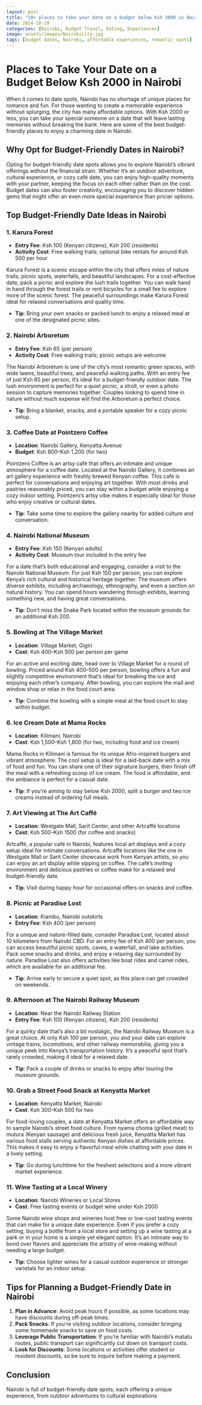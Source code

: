 ```yaml
---
layout: post
title: "10+ places to take your date on a budget below Ksh 2000 in Nairobi"
date: 2024-10-29
categories: [Nairobi, Budget Travel, Dating, Experiences]
image: assets/images/NairobiCity.jpg
tags: [budget dates, Nairobi, affordable experiences, romantic spots]
---
```


# Places to Take Your Date on a Budget Below Ksh 2000 in Nairobi

When it comes to date spots, Nairobi has no shortage of unique places for romance and fun. For those wanting to create a memorable experience without splurging, the city has many affordable options. With Ksh 2000 or less, you can take your special someone on a date that will leave lasting memories without breaking the bank. Here are some of the best budget-friendly places to enjoy a charming date in Nairobi.

## Why Opt for Budget-Friendly Dates in Nairobi?

Opting for budget-friendly date spots allows you to explore Nairobi’s vibrant offerings without the financial strain. Whether it’s an outdoor adventure, cultural experience, or cozy café date, you can enjoy high-quality moments with your partner, keeping the focus on each other rather than on the cost. Budget dates can also foster creativity, encouraging you to discover hidden gems that might offer an even more special experience than pricier options.

## Top Budget-Friendly Date Ideas in Nairobi

### 1. Karura Forest

- **Entry Fee**: Ksh 100 (Kenyan citizens), Ksh 200 (residents)
- **Activity Cost**: Free walking trails; optional bike rentals for around Ksh 500 per hour

Karura Forest is a scenic escape within the city that offers miles of nature trails, picnic spots, waterfalls, and beautiful landscapes. For a cost-effective date, pack a picnic and explore the lush trails together. You can walk hand in hand through the forest trails or rent bicycles for a small fee to explore more of the scenic forest. The peaceful surroundings make Karura Forest ideal for relaxed conversations and quality time.

- **Tip**: Bring your own snacks or packed lunch to enjoy a relaxed meal at one of the designated picnic sites.

### 2. Nairobi Arboretum

- **Entry Fee**: Ksh 65 (per person)
- **Activity Cost**: Free walking trails; picnic setups are welcome

The Nairobi Arboretum is one of the city’s most romantic green spaces, with wide lawns, beautiful trees, and peaceful walking paths. With an entry fee of just Ksh 65 per person, it’s ideal for a budget-friendly outdoor date. The lush environment is perfect for a quiet picnic, a stroll, or even a photo session to capture memories together. Couples looking to spend time in nature without much expense will find the Arboretum a perfect choice.

- **Tip**: Bring a blanket, snacks, and a portable speaker for a cozy picnic setup.

### 3. Coffee Date at Pointzero Coffee

- **Location**: Nairobi Gallery, Kenyatta Avenue
- **Budget**: Ksh 800–Ksh 1,200 (for two)

Pointzero Coffee is an artsy café that offers an intimate and unique atmosphere for a coffee date. Located at the Nairobi Gallery, it combines an art gallery experience with freshly brewed Kenyan coffee. This café is perfect for conversations and enjoying art together. With most drinks and pastries reasonably priced, you can stay within a budget while enjoying a cozy indoor setting. Pointzero’s artsy vibe makes it especially ideal for those who enjoy creative or cultural dates.

- **Tip**: Take some time to explore the gallery nearby for added culture and conversation.

### 4. Nairobi National Museum

- **Entry Fee**: Ksh 150 (Kenyan adults)
- **Activity Cost**: Museum tour included in the entry fee

For a date that’s both educational and engaging, consider a visit to the Nairobi National Museum. For just Ksh 150 per person, you can explore Kenya’s rich cultural and historical heritage together. The museum offers diverse exhibits, including archaeology, ethnography, and even a section on natural history. You can spend hours wandering through exhibits, learning something new, and having great conversations.

- **Tip**: Don’t miss the Snake Park located within the museum grounds for an additional Ksh 200.

### 5. Bowling at The Village Market

- **Location**: Village Market, Gigiri
- **Cost**: Ksh 400–Ksh 500 per person per game

For an active and exciting date, head over to Village Market for a round of bowling. Priced around Ksh 400–500 per person, bowling offers a fun and slightly competitive environment that’s ideal for breaking the ice and enjoying each other’s company. After bowling, you can explore the mall and window shop or relax in the food court area.

- **Tip**: Combine the bowling with a simple meal at the food court to stay within budget.

### 6. Ice Cream Date at Mama Rocks

- **Location**: Kilimani, Nairobi
- **Cost**: Ksh 1,500–Ksh 1,800 (for two, including food and ice cream)

Mama Rocks in Kilimani is famous for its unique Afro-inspired burgers and vibrant atmosphere. The cool setup is ideal for a laid-back date with a mix of food and fun. You can share one of their signature burgers, then finish off the meal with a refreshing scoop of ice cream. The food is affordable, and the ambiance is perfect for a casual date.

- **Tip**: If you’re aiming to stay below Ksh 2000, split a burger and two ice creams instead of ordering full meals.

### 7. Art Viewing at The Art Caffé

- **Location**: Westgate Mall, Sarit Center, and other Artcaffé locations
- **Cost**: Ksh 500–Ksh 1500 (for coffee and snacks)

Artcaffé, a popular café in Nairobi, features local art displays and a cozy setup ideal for intimate conversations. Artcaffé locations like the one in Westgate Mall or Sarit Center showcase work from Kenyan artists, so you can enjoy an art display while sipping on coffee. The café’s inviting environment and delicious pastries or coffee make for a relaxed and budget-friendly date.

- **Tip**: Visit during happy hour for occasional offers on snacks and coffee.

### 8. Picnic at Paradise Lost

- **Location**: Kiambu, Nairobi outskirts
- **Entry Fee**: Ksh 400 (per person)

For a unique and nature-filled date, consider Paradise Lost, located about 10 kilometers from Nairobi CBD. For an entry fee of Ksh 400 per person, you can access beautiful picnic spots, caves, a waterfall, and lake activities. Pack some snacks and drinks, and enjoy a relaxing day surrounded by nature. Paradise Lost also offers activities like boat rides and camel rides, which are available for an additional fee.

- **Tip**: Arrive early to secure a quiet spot, as this place can get crowded on weekends.

### 9. Afternoon at The Nairobi Railway Museum

- **Location**: Near the Nairobi Railway Station
- **Entry Fee**: Ksh 100 (Kenyan citizens), Ksh 200 (residents)

For a quirky date that’s also a bit nostalgic, the Nairobi Railway Museum is a great choice. At only Ksh 100 per person, you and your date can explore vintage trains, locomotives, and other railway memorabilia, giving you a unique peek into Kenya’s transportation history. It’s a peaceful spot that’s rarely crowded, making it ideal for a relaxed date.

- **Tip**: Pack a couple of drinks or snacks to enjoy after touring the museum grounds.

### 10. Grab a Street Food Snack at Kenyatta Market

- **Location**: Kenyatta Market, Nairobi
- **Cost**: Ksh 300–Ksh 500 for two

For food-loving couples, a date at Kenyatta Market offers an affordable way to sample Nairobi’s street food culture. From nyama choma (grilled meat) to mutura (Kenyan sausage) and delicious fresh juice, Kenyatta Market has various food stalls serving authentic Kenyan dishes at affordable prices. This makes it easy to enjoy a flavorful meal while chatting with your date in a lively setting.

- **Tip**: Go during lunchtime for the freshest selections and a more vibrant market experience.

### 11. Wine Tasting at a Local Winery

- **Location**: Nairobi Wineries or Local Stores
- **Cost**: Free tasting events or budget wine under Ksh 2000

Some Nairobi wine shops and wineries host free or low-cost tasting events that can make for a unique date experience. Even if you prefer a cozy setting, buying a bottle from a local store and setting up a wine tasting at a park or in your home is a simple yet elegant option. It’s an intimate way to bond over flavors and appreciate the artistry of wine-making without needing a large budget.

- **Tip**: Choose lighter wines for a casual outdoor experience or stronger varietals for an indoor setup.

## Tips for Planning a Budget-Friendly Date in Nairobi

1. **Plan in Advance**: Avoid peak hours if possible, as some locations may have discounts during off-peak times.
2. **Pack Snacks**: If you’re visiting outdoor locations, consider bringing some homemade snacks to save on food costs.
3. **Leverage Public Transportation**: If you’re familiar with Nairobi’s matatu routes, public transport can significantly cut down on transport costs.
4. **Look for Discounts**: Some locations or activities offer student or resident discounts, so be sure to inquire before making a payment.

## Conclusion

Nairobi is full of budget-friendly date spots, each offering a unique experience, from outdoor adventures to cultural explorations
